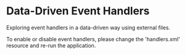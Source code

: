 Data-Driven Event Handlers
==========================

Exploring event handlers in a data-driven way using external files.

To enable or disable event handlers, please change the 'handlers.xml' resource and re-run the application.